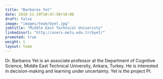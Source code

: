 ```yaml
---
title: "Barbaros Yet"
date: 2018-11-19T10:47:58+10:00
draft: false
image: "images/team/byet.jpg"
jobtitle: "Middle East Technical University"
linkedinurl: "http://users.metu.edu.tr/byet/"
promoted: true
weight: 1
layout: team
---
```


Dr. Barbaros Yet is an associate professor at the Department of Cognitive Science, Middle East Technical University, Ankara, Turkey. He is interested in decision-making and learning under uncertainty. Yet is the project PI.
